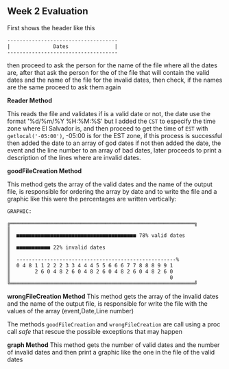 ## Week 2 Evaluation


First shows the header like this
```
------------------------------------
|              Dates               |
------------------------------------
```
then proceed to ask the person for the name of the file where all the dates are,
after that  ask the person for the of the file that will contain the valid dates
and the name of the file for the invalid dates, then check, if the names are the same
proceed to ask them again

**Reader Method**

This reads the file and validates if is a valid date or not, the date use the format '%d/%m/%Y %H:%M:%S' but I added the `CST` to especify the time zone where El Salvador is, and then proceed to get the time of `EST` with `getlocal('-05:00')`, -05:00 is for the EST zone, if this process is successful  then added the date to an array of god dates if not then added the date, the event and the line number to an array of bad dates, later proceeds to print a description of the lines where are invalid dates.

 **goodFileCreation Method**
 
 This method gets the array of the valid dates and the name of the output file,
 is responsible for ordering the array by date and to write the file and a graphic
 like this were the percentages are written vertically:

```
GRAPHIC:

╔════════════════════════════════════════════════════════════╗
║
║  ■■■■■■■■■■■■■■■■■■■■■■■■■■■■■■■■■■■■■■■ 78% valid dates
║  
║  ■■■■■■■■■■■ 22% invalid dates
║  
║  ----------------------------------------------------%
║  0 4 8 1 1 2 2 2 3 3 4 4 4 5 5 6 6 6 7 7 8 8 8 9 9 1
║        2 6 0 4 8 2 6 0 4 8 2 6 0 4 8 2 6 0 4 8 2 6 0
║                                                    0
╚════════════════════════════════════════════════════════════╝
```
 **wrongFileCreation Method**
 This method gets the array of the invalid dates and the name of the output file,
 is responsible for write the file with the values of the array (event,Date,Line number)

 The methods `goodFileCreation` and `wrongFileCreation` are call using a proc call *safe* that rescue the possible exceptions that may happen

 **graph Method**
 This method gets the number of valid dates and the number of invalid dates and then print a graphic like the one in the file of the valid dates
